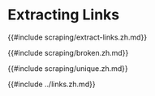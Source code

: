 # Extracting Links

{{#include scraping/extract-links.zh.md}}

{{#include scraping/broken.zh.md}}

{{#include scraping/unique.zh.md}}

{{#include ../links.zh.md}}
